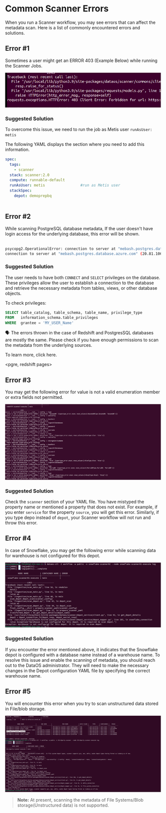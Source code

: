 # Common Scanner Errors

When you run a Scanner workflow, you may see errors that can affect the metadata scan. Here is a list of commonly encountered errors and solutions.

## Error #1

Sometimes a user might get an ERROR 403 (Example Below) while running the Scanner Jobs.

![error1.png](common_scanner_errors/error1.png)

### **Suggested Solution**

To overcome this issue, we need to run the job as Metis user  `runAsUser: metis`

The following YAML displays the section where you need to add this information.

```yaml
spec:
  tags:
    - scanner
  stack: scanner:2.0
  compute: runnable-default
  runAsUser: metis                #run as Metis user
  stackSpec:
    depot: demoprepbq
          
```

## Error #2

While scanning PostgreSQL database metadata, If the user doesn't have login access for the underlying database, this error will be shown.

```bash

psycopg2.OperationalError: connection to server at "mebash.postgres.database.azure.com" (20.81.106.165), port 5432 failed: FATAL:  password authentication failed for user "ashish"
connection to server at "mebash.postgres.database.azure.com" (20.81.106.165), port 5432 failed: FATAL:  no pg_hba.conf entry for host "20.219.178.198", user "ashish", database "postgres", no encryption
```

### **Suggested Solution**

The user needs to have both `CONNECT` and `SELECT`  privileges on the database. These privileges allow the user to establish a connection to the database and retrieve the necessary metadata from tables, views, or other database objects.

To check privileges:

```sql
SELECT table_catalog, table_schema, table_name, privilege_type
FROM   information_schema.table_privileges 
WHERE  grantee = 'MY_USER_Name'
```

<aside class="callout">
🗣 The errors thrown in the case of Redshift and PostgresSQL databases are mostly the same. Please check if you have enough permissions to scan the metadata from the underlying sources.

</aside>

To learn more, click here.

<pgre, redshift pages>

## Error #3

You may get the following error for value is not a valid enumeration member or extra fields not permitted.

![error3.png](common_scanner_errors/error3.png)

### **Suggested Solution**

Check the `scanner` section of your YAML file. You have mistyped the property name or mentioned a property that does not exist. For example, if you enter `service` for the property `source`, you will get this error. Similarly, if you type depo instead of  `depot`, your Scanner workflow will not run and throw this error.

## Error #4

In case of Snowflake, you may get the following error while scanning data for warehouse is not configured for this depot.

![error4.png](common_scanner_errors/error4.png)

### **Suggested Solution**

If you encounter the error mentioned above, it indicates that the Snowflake depot is configured with a database name instead of a warehouse name. To resolve this issue and enable the scanning of metadata, you should reach out to the DataOS administrator. They will need to make the necessary changes in the Depot configuration YAML file by specifying the correct warehouse name.

## Error #5

You will encounter this error when you try to scan unstructured data stored in File/blob storage.

![error5.png](common_scanner_errors/error5.png)

> **Note:** At present, scanning the metadata of File Systems/Blob storage(Unstructured data) is not supported.
